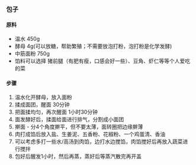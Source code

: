 ### 包子
#### 原料
* 温水 450g
* 酵母 4g(可以放糖，帮助繁殖；不需要放泡打粉，泡打粉是化学发酵)
* 中筋面粉 750g
* 馅料可以选择 猪前腿（有肥有瘦，口感会好一些）、豆角、虾仁等等个人爱吃的菜

#### 步骤
1. 温水化开酵母，放入面粉
2. 揉成面团，醒面 30分钟
3. 把面揉均匀，再次醒面 1小时30分钟
4. 面发酵好后，揉面给面进行排气，分割成小面团
5. 擀面 - 分4个角度擀平，但不要太薄，面转圈把边缘擀薄
6. 肉打成馅后放入盐、生姜泥、五香粉、花椒粉、一个鸡蛋清、香油
7. 可以考虑多打一些水/高汤到肉馅，边打水边搅馅，肉馅搅好后再放入蔬菜进行搅拌
8. 包好后醒发1小时，然后再蒸，蒸好后等蒸汽散完再开盖
